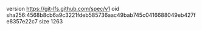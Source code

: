 version https://git-lfs.github.com/spec/v1
oid sha256:4568b8cb6a9c3221fdeb585736aac49bab745c0416688049eb427fe8357e22c7
size 1263
